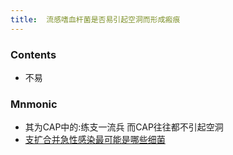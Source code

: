 ```yaml
---
title:  流感嗜血杆菌是否易引起空洞而形成瘢痕
--- 
```


### Contents
- 不易
### Mnmonic
- 其为CAP中的:练支一流兵 而CAP往往都不引起空洞
- [支扩合并急性感染最可能是哪些细菌](/支扩合并急性感染最可能是哪些细菌)
